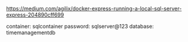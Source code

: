 https://medium.com/agilix/docker-express-running-a-local-sql-server-express-204890cff699

container: sqlcontainer
password: sqlserver@123
database: timemanagementdb